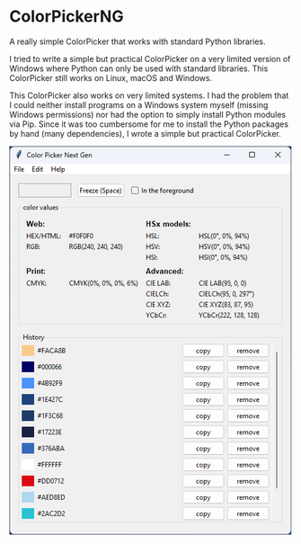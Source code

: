 # ColorPickerNG
A really simple ColorPicker that works with standard Python libraries.

I tried to write a simple but practical ColorPicker on a very limited version of Windows where Python can only be used with standard libraries. This ColorPicker still works on Linux, macOS and Windows.

This ColorPicker also works on very limited systems.
I had the problem that I could neither install programs on a Windows system myself (missing Windows permissions) nor had the option to simply install Python modules via Pip. 
Since it was too cumbersome for me to install the Python packages by hand (many dependencies), I wrote a simple but practical ColorPicker. 

![ColorPickerNG](https://raw.githubusercontent.com/rtulke/ColorPickerNG/main/demo/colorpickerng.png)

